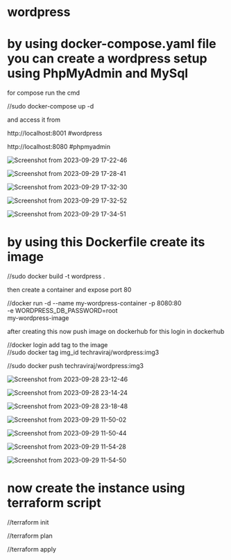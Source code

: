 # wordpress

<h1>by using docker-compose.yaml file you can create a wordpress setup using PhpMyAdmin and MySql </h1>

for compose run the cmd

//sudo docker-compose up -d 

and access it from 

http://localhost:8001  #wordpress

http://localhost:8080 #phpmyadmin


![Screenshot from 2023-09-29 17-22-46](https://github.com/ravi11112/wordpress/assets/105406469/6a54119f-7e45-4bdc-91b0-b82a0dd2eafb)



![Screenshot from 2023-09-29 17-28-41](https://github.com/ravi11112/wordpress/assets/105406469/a637a861-2020-4c40-845d-55950c1b5e17)





![Screenshot from 2023-09-29 17-32-30](https://github.com/ravi11112/wordpress/assets/105406469/9df5e160-655b-4e3b-891b-6877aa38ffd2)



![Screenshot from 2023-09-29 17-32-52](https://github.com/ravi11112/wordpress/assets/105406469/0cdc370f-fad0-4b30-8930-098cc10852c3)



![Screenshot from 2023-09-29 17-34-51](https://github.com/ravi11112/wordpress/assets/105406469/97e53558-8ca9-4370-8b1f-4c40100229df)






<h1>by using this Dockerfile create its image </h1>

//sudo docker build -t wordpress .


then create a container and expose port 80 

//docker run -d --name my-wordpress-container -p 8080:80 \
  -e WORDPRESS_DB_PASSWORD=root \
  my-wordpress-image


after creating this now push image on dockerhub 
for this login in dockerhub

//docker login
  add tag to the image  
//sudo docker tag img_id techraviraj/wordpress:img3

//sudo docker push techraviraj/wordpress:img3





![Screenshot from 2023-09-28 23-12-46](https://github.com/ravi11112/wordpress/assets/105406469/8673bb7e-d6d2-462f-9813-ff3f1cadbbf3)





![Screenshot from 2023-09-28 23-14-24](https://github.com/ravi11112/wordpress/assets/105406469/95ade870-41a5-4daf-b131-57373120aaf5)






![Screenshot from 2023-09-28 23-18-48](https://github.com/ravi11112/wordpress/assets/105406469/6b945de8-d862-4268-bbc7-8ab818f7276e)





![Screenshot from 2023-09-29 11-50-02](https://github.com/ravi11112/wordpress/assets/105406469/7b3404d4-e077-4354-9a78-976c515192de)





![Screenshot from 2023-09-29 11-50-44](https://github.com/ravi11112/wordpress/assets/105406469/8f343dbd-57be-4c67-9a19-bce2f143e4d1)






![Screenshot from 2023-09-29 11-54-28](https://github.com/ravi11112/wordpress/assets/105406469/737af3af-3e99-490c-9cbb-8afd22638c38)





![Screenshot from 2023-09-29 11-54-50](https://github.com/ravi11112/wordpress/assets/105406469/87ff9f84-1cb8-4cc2-869a-fdc987e45c8f)




<h1>now create the instance using terraform script</h1>

//terraform init

//terraform plan

//terraform apply

